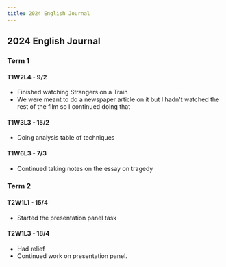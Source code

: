 ```yaml
---
title: 2024 English Journal
---
```


## 2024 English Journal
### Term 1
#### T1W2L4 - 9/2
- Finished watching Strangers on a Train
- We were meant to do a newspaper article on it but I hadn't watched the rest of the film so I continued doing that

#### T1W3L3 - 15/2
- Doing analysis table of techniques

#### T1W6L3 - 7/3
- Continued taking notes on the essay on tragedy

### Term 2
#### T2W1L1 - 15/4
- Started the presentation panel task

#### T2W1L3 - 18/4
- Had relief
- Continued work on presentation panel.